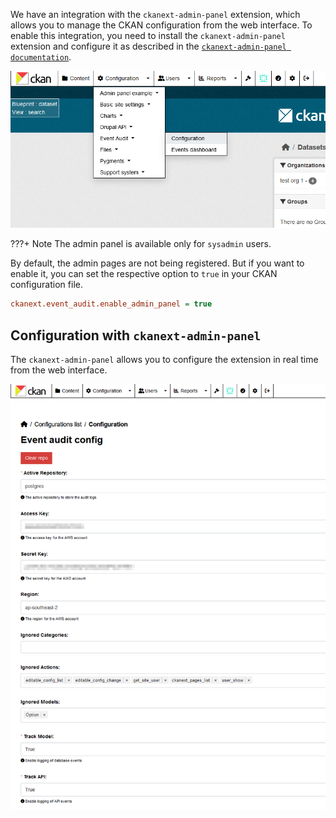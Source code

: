 We have an integration with the `ckanext-admin-panel` extension, which allows you to manage the CKAN configuration from the web interface. To enable this integration, you need to install the `ckanext-admin-panel` extension and configure it as described in the [`ckanext-admin-panel documentation`](https://github.com/DataShades/ckanext-admin-panel).

![alt text](../img/ap_toolbar.png)

???+ Note
    The admin panel is available only for `sysadmin` users.

By default, the admin pages are not being registered. But if you want to enable it, you can set the respective option to `true` in your CKAN configuration file.

```ini
ckanext.event_audit.enable_admin_panel = true
```

## Configuration with `ckanext-admin-panel`

The `ckanext-admin-panel` allows you to configure the extension in real time from the web interface.

![alt text](../img/ap_config.png)
